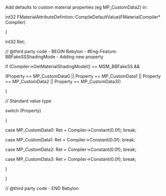 Add defaults to custom material properties (eg MP_CustomData2) in:

int32 FMaterialAttributeDefintion::CompileDefaultValue(FMaterialCompiler\* Compiler)

{

int32 Ret;

// @third party code - BEGIN Bebylon - #Eng-Feature: BBFakeSSShadingMode - Adding new property

if (Compiler->GetMaterialShadingModel() == MSM_BBFakeSS &&

(Property == MP_CustomData0 || Property == MP_CustomData1 || Property == MP_CustomData2 || Property == MP_CustomData3))

{

// Standard value type

switch (Property)

{

case MP_CustomData0: Ret = Compiler->Constant(0.0f); break;

case MP_CustomData1: Ret = Compiler->Constant(0.0f); break;

case MP_CustomData2: Ret = Compiler->Constant(0.0f); break;

case MP_CustomData3: Ret = Compiler->Constant(0.0f); break;

}

}

// @third party code - END Bebylon
